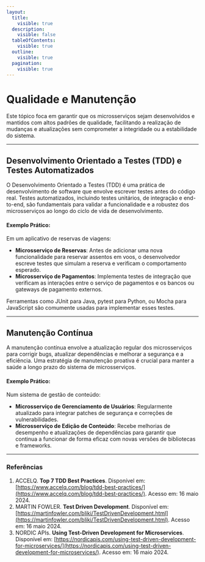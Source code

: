 ```yaml
---
layout:
  title:
    visible: true
  description:
    visible: false
  tableOfContents:
    visible: true
  outline:
    visible: true
  pagination:
    visible: true
---
```


# Qualidade e Manutenção

Este tópico foca em garantir que os microsserviços sejam desenvolvidos e mantidos com altos padrões de qualidade, facilitando a realização de mudanças e atualizações sem comprometer a integridade ou a estabilidade do sistema.

***

## Desenvolvimento Orientado a Testes (TDD) e Testes Automatizados

O Desenvolvimento Orientado a Testes (TDD) é uma prática de desenvolvimento de software que envolve escrever testes antes do código real. Testes automatizados, incluindo testes unitários, de integração e end-to-end, são fundamentais para validar a funcionalidade e a robustez dos microsserviços ao longo do ciclo de vida de desenvolvimento.

#### Exemplo Prático:

Em um aplicativo de reservas de viagens:

* **Microsserviço de Reservas**: Antes de adicionar uma nova funcionalidade para reservar assentos em voos, o desenvolvedor escreve testes que simulam a reserva e verificam o comportamento esperado.
* **Microsserviço de Pagamentos**: Implementa testes de integração que verificam as interações entre o serviço de pagamentos e os bancos ou gateways de pagamento externos.

Ferramentas como JUnit para Java, pytest para Python, ou Mocha para JavaScript são comumente usadas para implementar esses testes.

***

## Manutenção Contínua

A manutenção contínua envolve a atualização regular dos microsserviços para corrigir bugs, atualizar dependências e melhorar a segurança e a eficiência. Uma estratégia de manutenção proativa é crucial para manter a saúde a longo prazo do sistema de microsserviços.

#### Exemplo Prático:

Num sistema de gestão de conteúdo:

* **Microsserviço de Gerenciamento de Usuários**: Regularmente atualizado para integrar patches de segurança e correções de vulnerabilidades.
* **Microsserviço de Edição de Conteúdo**: Recebe melhorias de desempenho e atualizações de dependências para garantir que continua a funcionar de forma eficaz com novas versões de bibliotecas e frameworks.

***

### Referências

1. ACCELQ. **Top 7 TDD Best Practices**. Disponível em: [https://www.accelq.com/blog/tdd-best-practices/](https://www.accelq.com/blog/tdd-best-practices/). Acesso em: 16 maio 2024.
2. MARTIN FOWLER. **Test Driven Development**. Disponível em: [https://martinfowler.com/bliki/TestDrivenDevelopment.html](https://martinfowler.com/bliki/TestDrivenDevelopment.html). Acesso em: 16 maio 2024.
3. NORDIC APIs. **Using Test-Driven Development for Microservices**. Disponível em: [https://nordicapis.com/using-test-driven-development-for-microservices/](https://nordicapis.com/using-test-driven-development-for-microservices/). Acesso em: 16 maio 2024.

